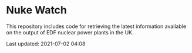 # Nuke Watch

This repository includes code for retrieving the latest information available on the output of EDF nuclear power plants in the UK.

Last updated: 2021-07-02 04:08
